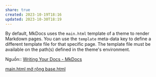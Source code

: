 ```yaml
---
share: true
created: 2023-10-19T18:16
updated: 2023-10-30T18:19
---
```

By default, MkDocs uses the `main.html` template of a theme to render Markdown pages. You can use the `template` meta-data key to define a different template file for that specific page. The template file must be available on the path(s) defined in the theme's environment.

Nguồn:: [Writing Your Docs - MkDocs](https://www.mkdocs.org/user-guide/writing-your-docs/#meta-data)

[main.html mở rộng base.html](./main.html%20m%E1%BB%9F%20r%E1%BB%99ng%20base.html.md) 
